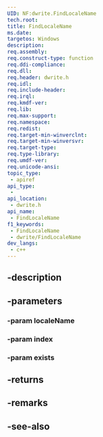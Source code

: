 ```yaml
---
UID: NF:dwrite.FindLocaleName
tech.root: 
title: FindLocaleName
ms.date: 
targetos: Windows
description: 
req.assembly: 
req.construct-type: function
req.ddi-compliance: 
req.dll: 
req.header: dwrite.h
req.idl: 
req.include-header: 
req.irql: 
req.kmdf-ver: 
req.lib: 
req.max-support: 
req.namespace: 
req.redist: 
req.target-min-winverclnt: 
req.target-min-winversvr: 
req.target-type: 
req.type-library: 
req.umdf-ver: 
req.unicode-ansi: 
topic_type:
 - apiref
api_type:
 - 
api_location:
 - dwrite.h
api_name:
 - FindLocaleName
f1_keywords:
 - FindLocaleName
 - dwrite/FindLocaleName
dev_langs:
 - c++
---
```


## -description

## -parameters

### -param localeName

### -param index

### -param exists

## -returns

## -remarks

## -see-also

